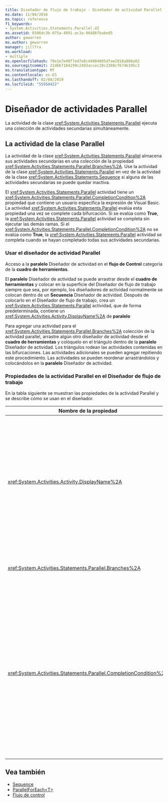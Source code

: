 ```yaml
---
title: Diseñador de flujo de trabajo - Diseñador de actividad Parallel
ms.date: 11/04/2016
ms.topic: reference
f1_keywords:
- System.Activities.Statements.Parallel.UI
ms.assetid: 0306dc3b-075a-4091-ac3a-96486fbabed5
author: gewarren
ms.author: gewarren
manager: jillfra
ms.workload:
- multiple
ms.openlocfilehash: 79e1e7e48f7ed7e8cd4084805dfae2018a886a82
ms.sourcegitcommit: 21d667104199c2493accec20c2388cf674b195c3
ms.translationtype: MT
ms.contentlocale: es-ES
ms.lasthandoff: 02/08/2019
ms.locfileid: "55950422"
---
```

# <a name="parallel-activity-designer"></a>Diseñador de actividades Parallel

La actividad de la clase <xref:System.Activities.Statements.Parallel> ejecuta una colección de actividades secundarias simultáneamente.

## <a name="the-parallel-activity"></a>La actividad de la clase Parallel

La actividad de la clase <xref:System.Activities.Statements.Parallel> almacena sus actividades secundarias en una colección de la propiedad <xref:System.Activities.Statements.Parallel.Branches%2A>. Use la actividad de la clase <xref:System.Activities.Statements.Parallel> en vez de la actividad de la clase <xref:System.Activities.Statements.Sequence> si alguna de las actividades secundarias se puede quedar inactiva.

El <xref:System.Activities.Statements.Parallel> actividad tiene un <xref:System.Activities.Statements.Parallel.CompletionCondition%2A> propiedad que contiene un usuario especifica la expresión de Visual Basic. La actividad <xref:System.Activities.Statements.Parallel> evalúa esta propiedad una vez se complete cada bifurcación. Si se evalúa como **True**, la <xref:System.Activities.Statements.Parallel> actividad se completa sin ejecutar las demás ramas. Si el <xref:System.Activities.Statements.Parallel.CompletionCondition%2A> no se evalúa como **True**, la <xref:System.Activities.Statements.Parallel> actividad se completa cuando se hayan completado todas sus actividades secundarias.

### <a name="using-the-parallel-activity-designer"></a>Usar el diseñador de actividad Parallel

Acceso a la **paralelo** Diseñador de actividad en el **flujo de Control** categoría de la **cuadro de herramientas**.

El **paralelo** Diseñador de actividad se puede arrastrar desde el **cuadro de herramientas** y colocar en la superficie del Diseñador de flujo de trabajo siempre que sea, por ejemplo, los diseñadores de actividad normalmente se colocan dentro de un **Secuencia** Diseñador de actividad. Después de colocarlo en el Diseñador de flujo de trabajo, crea un <xref:System.Activities.Statements.Parallel> actividad, que de forma predeterminada, contiene un <xref:System.Activities.Activity.DisplayName%2A> de **paralelo**

Para agregar una actividad para el <xref:System.Activities.Statements.Parallel.Branches%2A> colección de la actividad parallel, arrastre algún otro diseñador de actividad desde el **cuadro de herramientas** y colóquelo en el triángulo dentro de la **paralelo** Diseñador de actividad. Los triángulos rodean las actividades contenidas en las bifurcaciones. Las actividades adicionales se pueden agregar repitiendo este procedimiento. Las actividades se pueden reordenar arrastrándolos y colocándolos en la **paralelo** Diseñador de actividad.

### <a name="parallel-activity-properties-in-the-workflow-designer"></a>Propiedades de la actividad Parallel en el Diseñador de flujo de trabajo

En la tabla siguiente se muestran las propiedades de la actividad Parallel y se describe cómo se usan en el diseñador.

|Nombre de la propiedad|Obligatorio|Uso|
|-|--------------|-|
|<xref:System.Activities.Activity.DisplayName%2A>|False|Especifica el nombre para mostrar descriptivo del diseñador de actividades en el encabezado. El valor predeterminado es **paralelo**. El valor se puede editar, opcionalmente, en el **propiedades** cuadrícula o directamente en el encabezado del Diseñador de actividad.|
|<xref:System.Activities.Statements.Parallel.Branches%2A>|True|Contiene la colección de actividades secundarias que se van a ejecutar.|
|<xref:System.Activities.Statements.Parallel.CompletionCondition%2A>|False|Se evalúa cuando se completa una bifurcación. Si se evalúa como **True**, a continuación, programados bifurcaciones pendientes se cancelan. Si esta propiedad no se ha establecido o se evalúa como **False**, la actividad se completa cuando se hayan completado todas sus actividades secundarias. El valor predeterminado es **null**.|

## <a name="see-also"></a>Vea también

- [Sequence](../workflow-designer/sequence-activity-designer.md)
- [ParallelForEach\<T>](../workflow-designer/parallelforeach-t-activity-designer.md)
- [Flujo de control](../workflow-designer/control-flow-activity-designers.md)